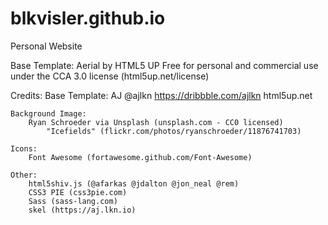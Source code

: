 # blkvisler.github.io
Personal Website


Base Template: Aerial by HTML5 UP
Free for personal and commercial use under the CCA 3.0 license (html5up.net/license)

Credits:
	Base Template:
		AJ @ajlkn
		https://dribbble.com/ajlkn
		html5up.net

	Background Image:
		Ryan Schroeder via Unsplash (unsplash.com - CC0 licensed)
			"Icefields" (flickr.com/photos/ryanschroeder/11876741703)

	Icons:
		Font Awesome (fortawesome.github.com/Font-Awesome)

	Other:
		html5shiv.js (@afarkas @jdalton @jon_neal @rem)
		CSS3 PIE (css3pie.com)
		Sass (sass-lang.com)
		skel (https://aj.lkn.io)

